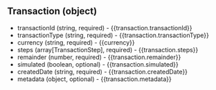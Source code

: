 ## Transaction (object)
+ transactionId (string, required) - {{transaction.transactionId}}
+ transactionType (string, required) - {{transaction.transactionType}}
+ currency (string, required) - {{currency}}
+ steps (array[TransactionStep], required) - {{transaction.steps}}
+ remainder (number, required) - {{transaction.remainder}}
+ simulated (boolean, optional) - {{transaction.simulated}}
+ createdDate (string, required) - {{transaction.createdDate}}
+ metadata (object, optional) - {{transaction.metadata}}
